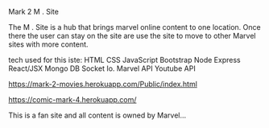 Mark 2
M . Site

The M . Site is a hub that brings marvel online content to one location.  Once there the user can stay on the site are use the site to move to other Marvel sites with more content.


tech used for this iste:
HTML
CSS
JavaScript
Bootstrap
Node
Express
React/JSX
Mongo DB
Socket Io.
Marvel API
Youtube API


https://mark-2-movies.herokuapp.com/Public/index.html


https://comic-mark-4.herokuapp.com/


This is a fan site and all content is owned by Marvel...
